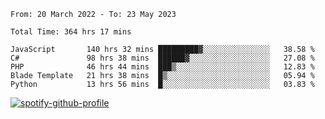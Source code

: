 <!--START_SECTION:waka-->

```text
From: 20 March 2022 - To: 23 May 2023

Total Time: 364 hrs 17 mins

JavaScript       140 hrs 32 mins █████████▓░░░░░░░░░░░░░░░   38.58 %
C#               98 hrs 38 mins  ██████▓░░░░░░░░░░░░░░░░░░   27.08 %
PHP              46 hrs 44 mins  ███▒░░░░░░░░░░░░░░░░░░░░░   12.83 %
Blade Template   21 hrs 38 mins  █▒░░░░░░░░░░░░░░░░░░░░░░░   05.94 %
Python           13 hrs 56 mins  █░░░░░░░░░░░░░░░░░░░░░░░░   03.83 %
```

<!--END_SECTION:waka-->
[![spotify-github-profile](https://spotify-github-profile.vercel.app/api/view?uid=c00zprrvy9xiloa9qnco3hmng&cover_image=true&theme=novatorem&show_offline=false&background_color=121212&bar_color=53b14f&bar_color_cover=false)](https://spotify-github-profile.vercel.app/api/view?uid=c00zprrvy9xiloa9qnco3hmng&redirect=true)
